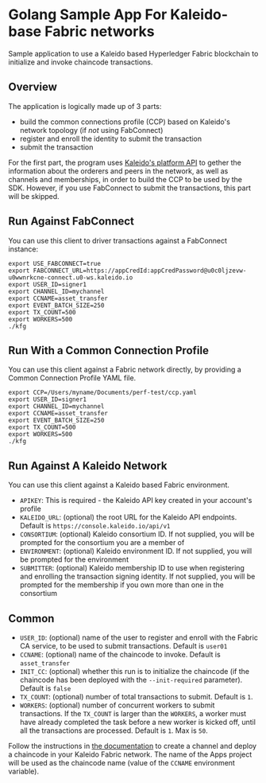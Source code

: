 # Golang Sample App For Kaleido-base Fabric networks

Sample application to use a Kaleido based Hyperledger Fabric blockchain to initialize and invoke chaincode transactions.

## Overview

The application is logically made up of 3 parts:

- build the common connections profile (CCP) based on Kaleido's network topology (if _not_ using FabConnect)
- register and enroll the identity to submit the transaction
- submit the transaction

For the first part, the program uses [Kaleido's platform API](https://api.kaleido.io/platform.html) to gether the information about the orderers and peers in the network, as well as channels and memberships, in order to build the CCP to be used by the SDK. However, if you use FabConnect to submit the transactions, this part will be skipped.

## Run Against FabConnect

You can use this client to driver transactions against a FabConnect instance:

```
export USE_FABCONNECT=true
export FABCONNECT_URL=https://appCredId:appCredPassword@u0c0ljzevw-u0wwnrkcne-connect.u0-ws.kaleido.io
export USER_ID=signer1
export CHANNEL_ID=mychannel
export CCNAME=asset_transfer
export EVENT_BATCH_SIZE=250
export TX_COUNT=500
export WORKERS=500
./kfg
```

## Run With a Common Connection Profile

You can use this client against a Fabric network directly, by providing a Common Connection Profile YAML file.

```
export CCP=/Users/myname/Documents/perf-test/ccp.yaml
export USER_ID=signer1
export CHANNEL_ID=mychannel
export CCNAME=asset_transfer
export EVENT_BATCH_SIZE=250
export TX_COUNT=500
export WORKERS=500
./kfg
```

## Run Against A Kaleido Network

You can use this client against a Kaleido based Fabric environment.

- `APIKEY`: This is required - the Kaleido API key created in your account's profile
- `KALEIDO_URL`: (optional) the root URL for the Kaleido API endpoints. Default is `https://console.kaleido.io/api/v1`
- `CONSORTIUM`: (optional) Kaleido consortium ID. If not supplied, you will be prompted for the consortium you are a member of
- `ENVIRONMENT`: (optional) Kaleido environment ID. If not supplied, you will be prompted for the environment
- `SUBMITTER`: (optional) Kaleido membership ID to use when registering and enrolling the transaction signing identity. If not supplied, you will be prompted for the membership if you own more than one in the consortium

## Common

- `USER_ID`: (optional) name of the user to register and enroll with the Fabric CA service, to be used to submit transactions. Default is `user01`
- `CCNAME`: (optional) name of the chaincode to invoke. Default is `asset_transfer`
- `INIT_CC`: (optional) whether this run is to initialize the chaincode (if the chaincode has been deployed with the `--init-required` parameter). Default is `false`
- `TX_COUNT`: (optional) number of total transactions to submit. Default is `1`.
- `WORKERS`: (optional) number of concurrent workers to submit transactions. If the `TX_COUNT` is larger than the `WORKERS`, a worker must have already completed the task before a new worker is kicked off, until all the transactions are processed. Default is `1`. Max is `50`.

Follow the instructions in [the documentation](https://docs.kaleido.io/kaleido-platform/protocol/fabric/fabric/) to create a channel and deploy a chaincode in your Kaleido Fabric network. The name of the Apps project will be used as the chaincode name (value of the `CCNAME` environment variable).
